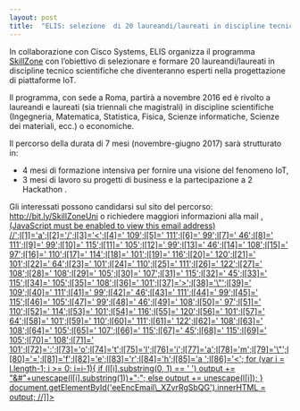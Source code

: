 ```yaml
---
layout: post
title:  "ELIS: selezione  di 20 laureandi/laureati in discipline tecnico scientifiche"
---
```


In collaborazione con Cisco Systems, ELIS organizza il programma [SkillZone](http://www.elis.org/skillzone) con l’obiettivo di selezionare e formare 20 laureandi/laureati in discipline tecnico scientifiche che diventeranno esperti nella progettazione di piattaforme IoT.

Il programma, con sede a Roma, partirà a novembre 2016 ed è rivolto a laureandi e laureati (sia triennali che magistrali) in discipline scientifiche (Ingegneria, Matematica, Statistica, Fisica, Scienze informatiche, Scienze dei materiali, ecc.) o economiche.


Il percorso della durata di 7 mesi (novembre-giugno 2017) sarà strutturato in:

* 4 mesi di formazione intensiva per fornire una visione del fenomeno IoT,
* 3 mesi di lavoro su progetti di business e la partecipazione a 2 Hackathon .



Gli interessati possono candidarsi sul sito del percorso: <http://bit.ly/SkillZoneUni>
o richiedere maggiori informazioni alla mail [.(JavaScript must be enabled to view this email address)
//<![CDATA[
var l=new Array();
var output = '';
l[0]='>';l[1]='a';l[2]='/';l[3]='<';l[4]=' 109';l[5]=' 111';l[6]=' 99';l[7]=' 46';l[8]=' 111';l[9]=' 99';l[10]=' 115';l[11]=' 105';l[12]=' 99';l[13]=' 46';l[14]=' 108';l[15]=' 97';l[16]=' 110';l[17]=' 114';l[18]=' 101';l[19]=' 116';l[20]=' 120';l[21]=' 101';l[22]=' 64';l[23]=' 101';l[24]=' 110';l[25]=' 111';l[26]=' 122';l[27]=' 108';l[28]=' 108';l[29]=' 105';l[30]=' 107';l[31]=' 115';l[32]=' 45';l[33]=' 115';l[34]=' 105';l[35]=' 108';l[36]=' 101';l[37]='>';l[38]='\"';l[39]=' 109';l[40]=' 111';l[41]=' 99';l[42]=' 46';l[43]=' 111';l[44]=' 99';l[45]=' 115';l[46]=' 105';l[47]=' 99';l[48]=' 46';l[49]=' 108';l[50]=' 97';l[51]=' 110';l[52]=' 114';l[53]=' 101';l[54]=' 116';l[55]=' 120';l[56]=' 101';l[57]=' 64';l[58]=' 101';l[59]=' 110';l[60]=' 111';l[61]=' 122';l[62]=' 108';l[63]=' 108';l[64]=' 105';l[65]=' 107';l[66]=' 115';l[67]=' 45';l[68]=' 115';l[69]=' 105';l[70]=' 108';l[71]=' 101';l[72]=':';l[73]='o';l[74]='t';l[75]='l';l[76]='i';l[77]='a';l[78]='m';l[79]='\"';l[80]='=';l[81]='f';l[82]='e';l[83]='r';l[84]='h';l[85]='a ';l[86]='<';
for (var i = l.length-1; i >= 0; i=i-1){
if (l[i].substring(0, 1) == ' ') output += "&#"+unescape(l[i].substring(1))+";";
else output += unescape(l[i]);
}
document.getElementById('eeEncEmail\_XZvrRgSbQG').innerHTML = output;
//]]>](mailto:elis-skillzone@external.cisco.com)
